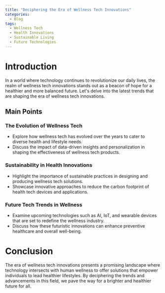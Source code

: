 ```yaml
---
title: "Deciphering the Era of Wellness Tech Innovations"
categories:
  - Blog
tags:
  - Wellness Tech
  - Health Innovations
  - Sustainable Living
  - Future Technologies
---
```


# Introduction
In a world where technology continues to revolutionize our daily lives, the realm of wellness tech innovations stands out as a beacon of hope for a healthier and more balanced future. Let's delve into the latest trends that are shaping the era of wellness tech innovations.

## Main Points
### The Evolution of Wellness Tech
- Explore how wellness tech has evolved over the years to cater to diverse health and lifestyle needs.
- Discuss the impact of data-driven insights and personalization in shaping the effectiveness of wellness tech products.

### Sustainability in Health Innovations
- Highlight the importance of sustainable practices in designing and producing wellness tech solutions.
- Showcase innovative approaches to reduce the carbon footprint of health tech devices and applications.

### Future Tech Trends in Wellness
- Examine upcoming technologies such as AI, IoT, and wearable devices that are set to redefine the wellness industry.
- Discuss how these futuristic innovations can enhance preventive healthcare and overall well-being.

# Conclusion
The era of wellness tech innovations presents a promising landscape where technology intersects with human wellness to offer solutions that empower individuals to lead healthier lifestyles. By deciphering the trends and advancements in this field, we pave the way for a brighter and healthier future for all.